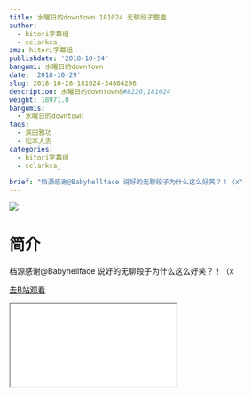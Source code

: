 ```yaml
---
title: 水曜日的downtown 181024 无聊段子整蛊
author:
  - hitori字幕组
  - sclarkca_
zmz: hitori字幕组
publishdate: '2018-10-24'
bangumi: 水曜日的downtown
date: '2018-10-29'
slug: 2018-10-28-181024-34804296
description: 水曜日的downtown&#8226;181024
weight: 18971.0
bangumis:
  - 水曜日的downtown
tags:
  - 滨田雅功
  - 松本人志
categories:
  - hitori字幕组
  - sclarkca_

brief: "档源感谢@Babyhellface 说好的无聊段子为什么这么好笑？！（x"
---
```

![](https://i.imgur.com/mR2IwGW.jpg)
# 简介  
档源感谢@Babyhellface
说好的无聊段子为什么这么好笑？！（x  

[去B站观看](https://www.bilibili.com/video/av34804296/)
<div class ="resp-container"><iframe class="testiframe" src="//player.bilibili.com/player.html?aid=34804296"", scrolling="no", allowfullscreen="true" > </iframe></div> 
